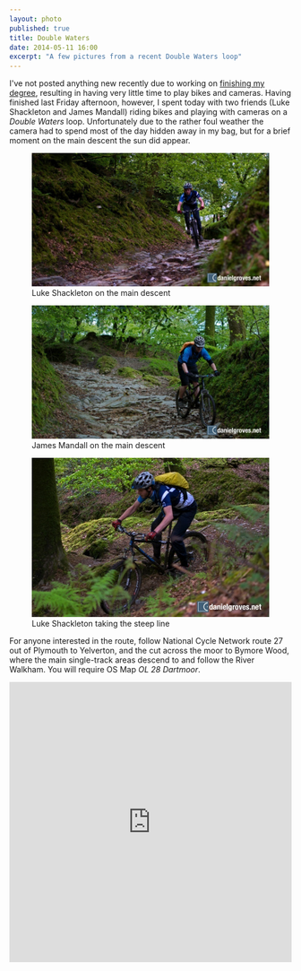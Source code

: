```yaml
---
layout: photo
published: true
title: Double Waters
date: 2014-05-11 16:00
excerpt: "A few pictures from a recent Double Waters loop"
---
```


I've not posted anything new recently due to working on [finishing my degree](/notebook/2014/05/finishing-university/ "Thoughts on the last four years at University"), resulting in having very little time to play bikes and cameras. Having finished last Friday afternoon, however, I spent today with two friends (Luke Shackleton and James Mandall) riding bikes and playing with cameras on a *Double Waters* loop. Unfortunately due to the rather foul weather the camera had to spend most of the day hidden away in my bag, but for a brief moment on the main descent the sun did appear. 

<figure>
	<img src="/assets/camera-roll/2014/05/DSC_9752.jpg" alt="Luke Shackleton on the main descent" />
	<figcaption>Luke Shackleton on the main descent</figcaption>
</figure>

<figure>
	<img src="/assets/camera-roll/2014/05/DSC_9757.jpg" alt="James Mandall on the main descent" />
	<figcaption>James Mandall on the main descent</figcaption>
</figure>

<figure>
	<img src="/assets/camera-roll/2014/05/DSC_9764.jpg" alt="Luke Shackleton taking the steep line" />
	<figcaption>Luke Shackleton taking the steep line</figcaption>
</figure>

For anyone interested in the route, follow National Cycle Network route 27 out of Plymouth to Yelverton, and the cut across the moor to Bymore Wood, where the main single-track areas descend to and follow the River Walkham. You will require OS Map *OL 28 Dartmoor*.

<iframe height='500' width='100%' frameborder='0' allowtransparency='true' scrolling='no' src='http://www.strava.com/activities/139888616/embed/ac2622fdcd341be0dfce914d3e5b7faa092a5ac4'></iframe>
